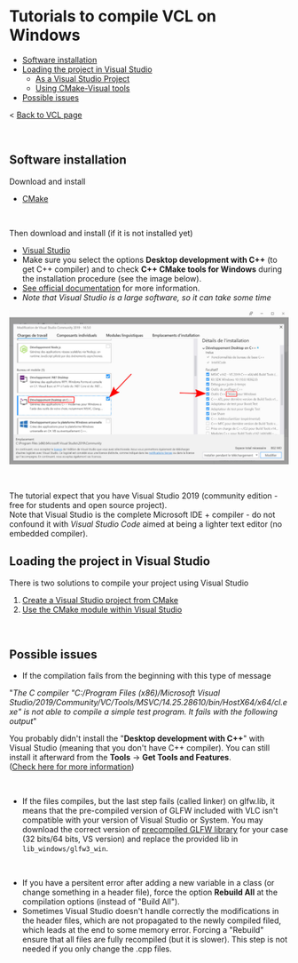 # Tutorials to compile VCL on Windows

* [Software installation](#Software)
* [Loading the project in Visual Studio](#Load)
  * [As a Visual Studio Project](visual_studio_project.md)
  * [Using CMake-Visual tools](visual_studio_cmake.md)
* [Possible issues](#Issue)

< [Back to VCL page](../README.md)

<br>

<a name="Software"></a>
## Software installation


Download and install
* [CMake](https://cmake.org/)

<br>

Then download and install (if it is not installed yet)
*  [Visual Studio](https://visualstudio.microsoft.com/vs/)
  * Make sure you select the options **Desktop development with C++** (to get C++ compiler) and to check **C++ CMake tools for Windows** during the installation procedure (see the image below). 
  * [See official documentation](https://docs.microsoft.com/en-us/cpp/build/vscpp-step-0-installation?view=vs-2019) for more information.
  * _Note that Visual Studio is a large software, so it can take some time_

![](assets/visual_studio/00_visual_studio_c++.jpg)

<br>



The tutorial expect that you have Visual Studio 2019 (community edition - free for students and open source project). <br>
Note that Visual Studio is the complete Microsoft IDE + compiler - do not confound it with _Visual Studio Code_ aimed at being a lighter text editor (no embedded compiler).

<a name="Load"></a>

## Loading the project in Visual Studio

There is two solutions to compile your project using Visual Studio
1. [Create a Visual Studio project from CMake](visual_studio_project.md)
2. [Use the CMake module within Visual Studio](visual_studio_cmake.md)




<br>

<a name="Issue"></a>
## Possible issues


* If the compilation fails from the beginning with this type of message

"_The C compiler "C:/Program Files (x86)/Microsoft Visual Studio/2019/Community/VC/Tools/MSVC/14.25.28610/bin/HostX64/x64/cl.exe" is not able to compile a simple test program. It fails with the following output_"

You probably didn't install the "**Desktop development with C++**" with Visual Studio (meaning that you don't have C++ compiler). 
You can still install it afterward from the **Tools** -> **Get Tools and Features**. <br>
([Check here for more information](https://docs.microsoft.com/en-us/cpp/build/vscpp-step-0-installation?view=vs-2019))

<br>

* If the files compiles, but the last step fails (called linker) on glfw.lib, it means that the pre-compiled version of GLFW included with VLC isn't compatible with your version of Visual Studio or System. You may download the correct version of [precompiled GLFW library](https://www.glfw.org/download.html) for your case (32 bits/64 bits, VS version) and replace the provided lib in `lib_windows/glfw3_win`.






<br>

* If you have a persitent error after adding a new variable in a class (or change something in a header file), force the option **Rebuild All** at the compilation options (instead of "Build All").
 * Sometimes Visual Studio doesn't handle correctly the modifications in the header files, which are not propagated to the newly compiled filed, which leads at the end to some memory error. Forcing a "Rebuild" ensure that all files are fully recompiled (but it is slower). This step is not needed if you only change the .cpp files.